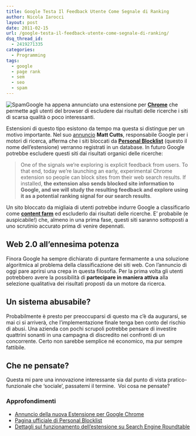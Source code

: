 ```yaml
---
title: Google Testa Il Feedback Utente Come Segnale di Ranking
author: Nicola Iarocci
layout: post
date: 2011-02-15
url: /google-testa-il-feedback-utente-come-segnale-di-ranking/
dsq_thread_id:
  - 2419271335
categories:
  - Programming
tags:
  - google
  - page rank
  - sem
  - seo
  - spam
---
```

<img class="alignright size-thumbnail wp-image-875" title="Spam" src="images/2011/02/spam-150x150.jpg?fit=150%2C150" alt="Spam" data-recalc-dims="1" />Google ha appena annunciato una estensione per **[Chrome][1]** che permette agli utenti del browser di escludere dai risultati delle ricerche i siti di scarsa qualità o poco interessanti.

Estensioni di questo tipo esistono da tempo ma questa si distingue per un motivo importante. Nel suo [annuncio][2] **Matt Cutts**, responsabile Google per i motori di ricerca, afferma che i siti bloccati da [**Personal Blocklist**][3] (questo il nome dell&#8217;estensione) verranno registrati in un database. In futuro Google potrebbe escludere questi siti dai risultati organici delle ricerche:<!--more-->

> One of the signals we&#8217;re exploring is explicit feedback from users. To that end, today we&#8217;re launching an early, experimental Chrome extension so people can block sites from their web search results. If installed, **the extension also sends blocked site information to Google, and we will study the resulting feedback and explore using it as a potential ranking signal for our search results**.

Un sito bloccato da migliaia di utenti potrebbe indurre Google a classificarlo come [**content farm**][4] ed escluderlo dai risultati delle ricerche. E&#8217; probabile (e auspicabile!) che, almeno in una prima fase, questi siti saranno sottoposti a uno scrutinio accurato prima di venire depennati.

## Web 2.0 all&#8217;ennesima potenza

Finora Google ha sempre dichiarato di puntare fermamente a una soluzione algoritmica al problema della classificazione dei siti web. Con l&#8217;annuncio di oggi pare aprirsi una crepa in questa filosofia. Per la prima volta gli utenti potrebbero avere la possibilità di **partecipare in maniera attiva** alla selezione qualitativa dei risultati proposti da un motore da ricerca.

## Un sistema abusabile?

Probabilmente è presto per preoccuparsi di questo ma c&#8217;è da augurarsi, se mai ci si arriverà, che l&#8217;implementazione finale tenga ben conto del rischio di abusi. Una azienda con pochi scrupoli potrebbe pensare di investire quattrini sonanti in una campagna di discredito nei confronti di un concorrente. Certo non sarebbe semplice né economico, ma pur sempre fattibile.

## Che ne pensate?

Questa mi pare una innovazione interessante sia dal punto di vista pratico-funzionale che &#8216;sociale&#8217;, passatemi il termine.  Voi cosa ne pensate?

### Approfondimenti

  * [Annuncio della nuova Estensione per Google Chrome][2]
  * [Pagina ufficiale di Personal Blocklist][3]
  * [Dettagli sul funzionamento dell&#8217;estensione su Search Engine Roundtable][5]

 [1]: http://www.google.com/chrome?hl=it
 [2]: http://googleblog.blogspot.com/2011/02/new-chrome-extension-block-sites-from.html
 [3]: https://chrome.google.com/webstore/detail/nolijncfnkgaikbjbdaogikpmpbdcdef
 [4]: http://en.wikipedia.org/wiki/Content_farm
 [5]: http://www.seroundtable.com/google-personal-blocklist-12958.html
